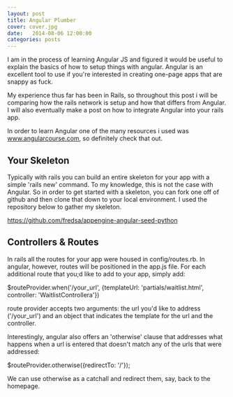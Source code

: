 ```yaml
---
layout: post
title: Angular Plumber
cover: cover.jpg
date:   2014-08-06 12:00:00
categories: posts
---
```


I am in the process of learning Angular JS and figured it would be useful to explain the basics of how to setup things with angular. Angular is an excellent tool to use if you're interested in creating one-page apps that are snappy as fuck. 

My experience thus far has been in Rails, so throughout this post i will be comparing how the rails network is setup and how that differs from Angular. I will also eventually make a post on how to integrate Angular into your rails app.

In order to learn Angular one of the many resources i used was www.angularcourse.com, so definitely check that out.

## Your Skeleton

Typically with rails you can build an entire skeleton for your app with a simple 'rails new' command. To my knowledge, this is not the case with Angular. So in order to get started with a skeleton, you can fork one off of github and then clone that down to your local environment. I used the repository below to gather my skeleton.

https://github.com/fredsa/appengine-angular-seed-python

## Controllers & Routes

In rails all the routes for your app were housed in config/routes.rb. In angular, however, routes will be positioned in the app.js file. For each additional route that you;d like to add to your app, simply add:

$routeProvider.when('/your_url',
      {templateUrl: 'partials/waitlist.html',
       controller: 'WaitlistControllera'})

route provider accepts two arguments: the url you'd like to address ('/your_url') and an object that indicates the template for the url and the controller.

Interestingly, angular also offers an 'otherwise' clause that addresses what happens when a url is entered that doesn't match any of the urls that were addressed:

$routeProvider.otherwise({redirectTo: '/'});

We can use otherwise as a catchall and redirect them, say, back to the homepage.
